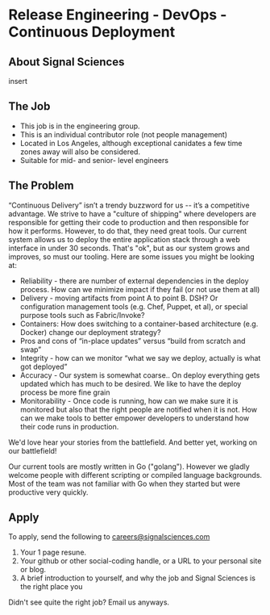# Release Engineering - DevOps - Continuous Deployment

## About Signal Sciences

insert

## The Job

* This job is in the engineering group.
* This is an individual contributor role (not people management)
* Located in Los Angeles, although exceptional canidates a few time
  zones away will also be considered.
* Suitable for mid- and senior- level engineers

## The Problem

“Continuous Delivery” isn’t a trendy buzzword for us -- it’s a competitive
advantage.   We strive to have a "culture of shipping" where developers are
responsible for getting their code to production and then responsible for how
it performs.  However, to do that, they need great tools.  Our current system
allows us to deploy the entire application stack through a web interface in
under 30 seconds.  That's "ok", but as our system grows and improves, so must our tooling.
Here are some issues you might be looking at:

* Reliability - there are number of external dependencies in the deploy process.
How can we minimize impact if they fail (or not use them at all)
* Delivery - moving artifacts from point A to point B.   DSH? Or configuration
management tools (e.g. Chef, Puppet, et al), or special purpose tools such as
Fabric/Invoke?
* Containers: How does switching to a container-based architecture (e.g. Docker)
change our deployment strategy?
* Pros and cons of “in-place updates” versus “build from scratch and swap”
* Integrity - how can we monitor “what we say we deploy, actually is what got
deployed”
* Accuracy - Our system is somewhat coarse.. On deploy everything gets updated
which has much to be desired.  We like to have the deploy process be more fine
grain
* Monitorability - Once code is running, how can we make sure it is monitored
but also that the right people are notified when it is not.  How can we make
tools to better empower developers to understand how their code runs in
production.

We'd love hear your stories from the battlefield.  And better yet, working on
our battlefield!

Our current tools are mostly written in Go ("golang").  However we gladly
welcome people with different scripting or compiled language backgrounds.
Most of the team was not familiar with Go when they started but were
productive very quickly.

## Apply

To apply, send the following to careers@signalsciences.com

1. Your 1 page resune.
2. Your github or other social-coding handle, or a URL to your personal site
   or blog.
3. A brief introduction to yourself, and why the job and Signal Sciences is the right place you

Didn't see quite the right job?  Email us anyways.

